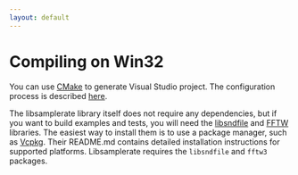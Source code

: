 ```yaml
---
layout: default
---
```


# Compiling on Win32

You can use [CMake](https://cmake.org/) to generate Visual Studio project. The
configuration process is described [here](https://cmake.org/runningcmake/).

The libsamplerate library itself does not require any dependencies, but if you
want to build examples and tests, you will need the [libsndfile](https://github.com/libsndfile/libsndfile)
and [FFTW](http://www.fftw.org/) libraries. The easiest way to install them is
to use a package manager, such as [Vcpkg](https://github.com/microsoft/vcpkg). Their README.md contains detailed
installation instructions for supported platforms. Libsamplerate requires the
`libsndfile` and `fftw3` packages.

